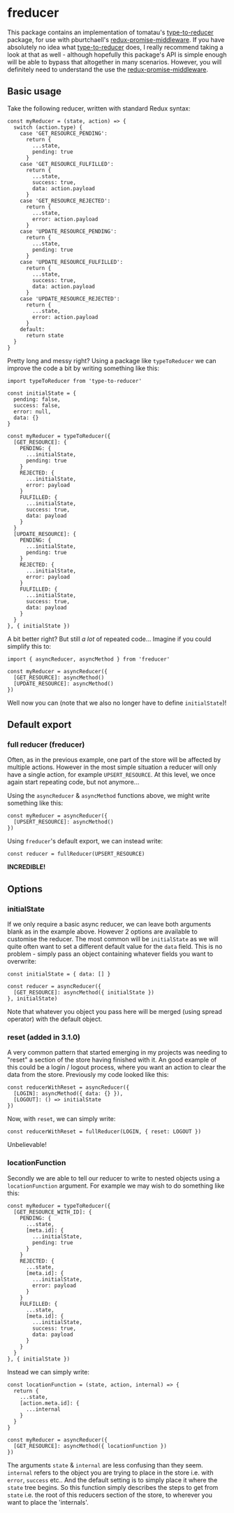 # freducer
  This package contains an implementation of tomatau's [type-to-reducer](https://github.com/tomatau/type-to-reducer) package, for use with pburtchaell's [redux-promise-middleware](https://github.com/pburtchaell/redux-promise-middleware). If you have absolutely no idea what [type-to-reducer](https://github.com/tomatau/type-to-reducer) does, I really recommend taking a look at that as well - although hopefully this package's API is simple enough will be able to bypass that altogether in many scenarios. However, you will definitely need to understand the use the [redux-promise-middleware](https://github.com/pburtchaell/redux-promise-middleware).

## Basic usage

  Take the following reducer, written with standard Redux syntax:

    const myReducer = (state, action) => {
      switch (action.type) {
        case 'GET_RESOURCE_PENDING':
          return {
            ...state,
            pending: true
          }
        case 'GET_RESOURCE_FULFILLED':
          return {
            ...state,
            success: true,
            data: action.payload
          }
        case 'GET_RESOURCE_REJECTED':
          return {
            ...state,
            error: action.payload
          }
        case 'UPDATE_RESOURCE_PENDING':
          return {
            ...state,
            pending: true
          }
        case 'UPDATE_RESOURCE_FULFILLED':
          return {
            ...state,
            success: true,
            data: action.payload
          }
        case 'UPDATE_RESOURCE_REJECTED':
          return {
            ...state,
            error: action.payload
          }
        default:
          return state
      }
    }

  Pretty long and messy right? Using a package like  `typeToReducer` we can improve the code a bit by writing something like this:

    import typeToReducer from 'type-to-reducer'

    const initialState = {
      pending: false,
      success: false,
      error: null,
      data: {}
    }
    
    const myReducer = typeToReducer({
      [GET_RESOURCE]: {
        PENDING: {
          ...initialState,
          pending: true
        }
        REJECTED: {
          ...initialState,
          error: payload
        }
        FULFILLED: {
          ...initialState,
          success: true,
          data: payload
        }
      }
      [UPDATE_RESOURCE]: {
        PENDING: {
          ...initialState,
          pending: true
        }
        REJECTED: {
          ...initialState,
          error: payload
        }
        FULFILLED: {
          ...initialState,
          success: true,
          data: payload
        }
      }
    }, { initialState })

  A bit better right? But still *a lot* of repeated code... Imagine if you could simplify this to:

    import { asyncReducer, asyncMethod } from 'freducer'

    const myReducer = asyncReducer({
      [GET_RESOURCE]: asyncMethod()
      [UPDATE_RESOURCE]: asyncMethod()
    })

  Well now you can (note that we also no longer have to define `initialState`)!

## Default export

### full reducer (freducer)

Often, as in the previous example, one part of the store will be affected by multiple actions. However in the most simple situation a reducer will only have a single action, for example `UPSERT_RESOURCE`. At this level, we once again start repeating code, but not anymore...

Using the `asyncReducer` & `asyncMethod` functions above, we might write something like this:

    const myReducer = asyncReducer({
      [UPSERT_RESOURCE]: asyncMethod()
    })

Using `freducer`'s default export, we can instead write:

    const reducer = fullReducer(UPSERT_RESOURCE)

<b>INCREDIBLE!</b>

## Options

### initialState
If we only require a basic async reducer, we can leave both arguments blank
as in the example above. However 2 options are available to customise the reducer.
The most common will be `initialState` as we will quite often want to set a different default value for the `data` field. This is no problem - simply pass an object containing whatever fields you want to overwrite:

    const initialState = { data: [] }

    const reducer = asyncReducer({
      [GET_RESOURCE]: asyncMethod({ initialState })
    }, initialState)

Note that whatever you object you pass here will be merged (using spread operator) with the default object. 

### reset (added in 3.1.0)
A very common pattern that started emerging in my projects was needing to "reset" a section of the store having finished with it. An good example of this could be a login / logout process, where you want an action to clear the data from the store. Previously my code looked like this:

    const reducerWithReset = asyncReducer({
      [LOGIN]: asyncMethod({ data: {} }),
      [LOGOUT]: () => initialState
    })

Now, with `reset`, we can simply write:

    const reducerWithReset = fullReducer(LOGIN, { reset: LOGOUT })

Unbelievable!

### locationFunction
Secondly we are able to tell our reducer to write to nested objects using a 
`locationFunction` argument. For example we may wish to do something like this:

    const myReducer = typeToReducer({
      [GET_RESOURCE_WITH_ID]: {
        PENDING: {
          ...state,
          [meta.id]: {
            ...initialState,
            pending: true
          }
        }
        REJECTED: {
          ...state,
          [meta.id]: {
            ...initialState,
            error: payload
          }
        }
        FULFILLED: {
          ...state,
          [meta.id]: {
            ...initialState,
            success: true,
            data: payload
          }
        }
      }
    }, { initialState })

Instead we can simply write:

    const locationFunction = (state, action, internal) => {
      return {
        ...state,
        [action.meta.id]: {
          ...internal
        }
      }
    }

    const myReducer = asyncReducer({
      [GET_RESOURCE]: asyncMethod({ locationFunction })
    })

The arguments `state` & `internal` are less confusing than they seem.
`internal` refers to the object you are trying to place in the store i.e. with
`error`, `success` etc.. And the default setting is to simply place it where the
`state` tree begins. So this function simply describes the steps to get from `state`
i.e. the root of this reducers section of the store, to wherever you want to place the
'internals'.

